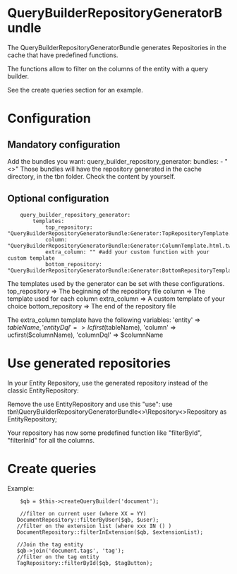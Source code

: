 # QueryBuilderRepositoryGeneratorBundle
The QueryBuilderRepositoryGeneratorBundle generates Repositories in the cache that have predefined functions.

The functions allow to filter on the columns of the entity with a query builder.

See the create queries section for an example.

# Configuration

## Mandatory configuration
Add the bundles you want: 
		query_builder_repository_generator:
    		bundles: 
        		- "<<YourBundleName>>"
Those bundles will have the repository generated in the cache directory, in the tbn folder. Check the content by yourself. 

## Optional configuration

		query_builder_repository_generator:
			templates:
				top_repository: "QueryBuilderRepositoryGeneratorBundle:Generator:TopRepositoryTemplate.html.twig"
				column: "QueryBuilderRepositoryGeneratorBundle:Generator:ColumnTemplate.html.twig"
				extra_column: "" #add your custom function with your custom template
				bottom_repository: "QueryBuilderRepositoryGeneratorBundle:Generator:BottomRepositoryTemplate.html.twig"

The templates used by the generator can be set with these configurations.
		top_repository => The beginning of the repository file
		column => The template used for each column
		extra_column => A custom template of your choice
		bottom_repository => The end of the repository file

The extra_column template have the following variables:
		'entity' => $tableName,
    		'entityDql' => lcfirst($tableName),
        	'column' => ucfirst($columnName),
        	'columnDql' => $columnName

# Use generated repositories

In your Entity Repository, use the generated repository instead of the classic EntityRepository:

Remove the use EntityRepository and use this "use":
		use tbn\QueryBuilderRepositoryGeneratorBundle\<<YourBundleName>>\Repository\<<Your Entity Name>>Repository as EntityRepository;

Your repository has now some predefined function like "filterById", "filterInId" for all the columns.


# Create queries
 
 Example:
 
		$qb = $this->createQueryBuilder('document');

		//filter on current user (where XX = YY)
       DocumentRepository::filterByUser($qb, $user);
       //filter on the extension list (where xxx IN () )
       DocumentRepository::filterInExtension($qb, $extensionList);
       
       //Join the tag entity
       $qb->join('document.tags', 'tag');
       //filter on the tag entity
       TagRepository::filterById($qb, $tagButton);
       
